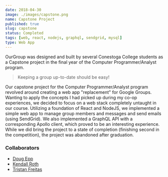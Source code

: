 ```yaml
---
date: 2018-04-30
image: ./images/capstone.png
name: Capstone Project
published: true
slug: capstone
status: Completed
tags: [web, react, nodejs, graphql, sendgrid, mysql]
type: Web App
---
```


OurGroup was designed and built by several Conestoga College students as a Capstone project in the final year of the Computer Programmer/Analyst program.

> Keeping a group up-to-date should be easy!

Our capstone project for the Computer Programmer/Analyst program revolved around creating a web app "replacement" for Google Groups. Wanting to apply the concepts I had picked up during my co-op experiences, we decided to focus on a web stack completely untaught in our course. Utilizing a foundation of React and NodeJS, we implemented a simple web app to manage group members and messages and send emails (using SendGrid). We also implemented a GraphQL API with a corresponding Apollo client, which proved to be an interesting experience. While we did bring the project to a state of completion (finishing second in the competition), the project was abandoned after graduation.

### Collaborators

- [Doug Epp](https://github.com/DougEpp)
- [Kendall Roth](https://github.com/kendallroth)
- [Tristan Freitas](https://github.com/freitastristan)
